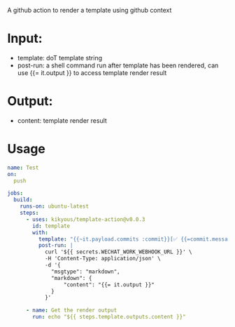 A github action to render a template using github context

# Input:
* template: doT template string 
* post-run: a shell command run after template has been rendered, can use {{= it.output }} to access template render result

# Output:
* content: template render result

# Usage
```yml
name: Test
on:
  push

jobs:
  build:
    runs-on: ubuntu-latest
    steps:
      - uses: kikyous/template-action@v0.0.3
        id: template
        with:
          template: "{{~it.payload.commits :commit}}[✅ {{=commit.message}}]({{=commit.url}})\n{{~}}> commiter: {{=it.payload.head_commit.author.name}}"
          post-run: |
            curl '${{ secrets.WECHAT_WORK_WEBHOOK_URL }}' \
            -H 'Content-Type: application/json' \
            -d '{
              "msgtype": "markdown",
              "markdown": {
                  "content": "{{= it.output }}"
              }
            }'

      - name: Get the render output
        run: echo "${{ steps.template.outputs.content }}"
```
